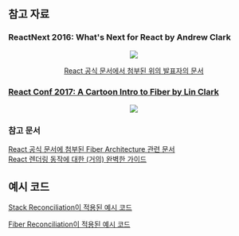 참고 자료
- 
### ReactNext 2016: What's Next for React by Andrew Clark
<p style="text-align: center;">
<a href = "https://www.youtube.com/watch?v=aV1271hd9ew">
<img src = "http://i.ytimg.com/vi/aV1271hd9ew/0.jpg"/>
</a>
</p>

<p style="text-align: center;">
<a href = "https://github.com/acdlite/react-fiber-architecture">
 React 공식 문서에서 첨부된 위의 발표자의 문서
</p>

### React Conf 2017: A Cartoon Intro to Fiber by Lin Clark
<p style="text-align: center;">
<a href = "https://www.youtube.com/watch?v=ZCuYPiUIONs">
<img src = "http://i.ytimg.com/vi/ZCuYPiUIONs/0.jpg"/>
</a>
</p>

### 참고 문서
<a href = "https://medium.com/react-in-depth/inside-fiber-in-depth-overview-of-the-new-reconciliation-algorithm-in-react-e1c04700ef6e">
React 공식 문서에 첨부된 Fiber Architecture 관련 문서
</a>
<br/>
<a href = "https://blog.isquaredsoftware.com/2020/05/blogged-answers-a-mostly-complete-guide-to-react-rendering-behavior/">
React 렌더링 동작에 대한 (거의) 완벽한 가이드
</a>  

예시 코드
-
<a href="https://claudiopro.github.io/react-fiber-vs-stack-demo/stack.html">Stack Reconciliation이 적용된 예시 코드</a>

<a href="https://claudiopro.github.io/react-fiber-vs-stack-demo/fiber.html">Fiber Reconciliation이 적용된 예시 코드</a>
